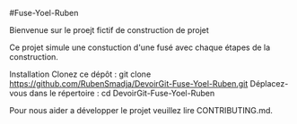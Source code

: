 #Fuse-Yoel-Ruben

Bienvenue sur le proejt fictif de construction de projet

Ce projet simule une constuction d'une fusé avec chaque étapes de la construction.


Installation
Clonez ce dépôt : git clone https://github.com/RubenSmadja/DevoirGit-Fuse-Yoel-Ruben.git 
Déplacez-vous dans le répertoire : cd DevoirGit-Fuse-Yoel-Ruben

Pour nous aider a développer le projet veuillez lire CONTRIBUTING.md.
